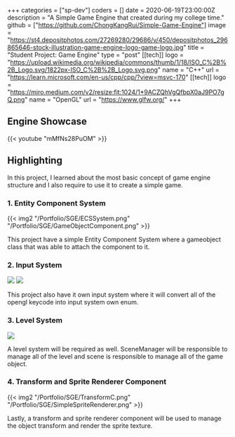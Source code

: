 +++
categories = ["sp-dev"]
coders = []
date = 2020-06-19T23:00:00Z
description = "A Simple Game Engine that created during my college time."
github = ["https://github.com/ChongKangRui/Simple-Game-Engine"]
image = "https://st4.depositphotos.com/27269280/29686/v/450/depositphotos_296865646-stock-illustration-game-engine-logo-game-logo.jpg"
title = "Student Project: Game Engine"
type = "post"
[[tech]]
logo = "https://upload.wikimedia.org/wikipedia/commons/thumb/1/18/ISO_C%2B%2B_Logo.svg/1822px-ISO_C%2B%2B_Logo.svg.png"
name = "C++"
url = "https://learn.microsoft.com/en-us/cpp/cpp/?view=msvc-170"
[[tech]]
logo = "https://miro.medium.com/v2/resize:fit:1024/1*9ACZQhVgQfbpX0aJ9PO7gQ.png"
name = "OpenGL"
url = "https://www.glfw.org/"
+++

## Engine Showcase

{{< youtube "mMfNs28PuOM" >}}

## Highlighting

In this project, I learned about the most basic concept of game engine structure and I also require to use it to create a simple game.

### 1. Entity Component System

{{< img2 "/Portfolio/SGE/ECSSystem.png" "/Portfolio/SGE/GameObjectComponent.png" >}}

This project have a simple Entity Component System where a gameobject class that was able to attach the component to it.

### 2. Input System

![](/Portfolio/SGE/InputSystem.png)
![](/Portfolio/SGE/InputSystemEnum.png)

This project also have it own input system where it will convert all of the opengl keycode into input system own enum.

### 3. Level System

![](/Portfolio/SGE/LevelSystem.png)

A level system will be required as well. SceneManager will be responsible to manage all of the level and scene is responsible to manage all of the game object.

### 4. Transform and Sprite Renderer Component

{{< img2 "/Portfolio/SGE/TransformC.png" "/Portfolio/SGE/SimpleSpriteRenderer.png" >}}

Lastly, a transform and sprite renderer component will be used to manage the object transform and render the sprite texture.

